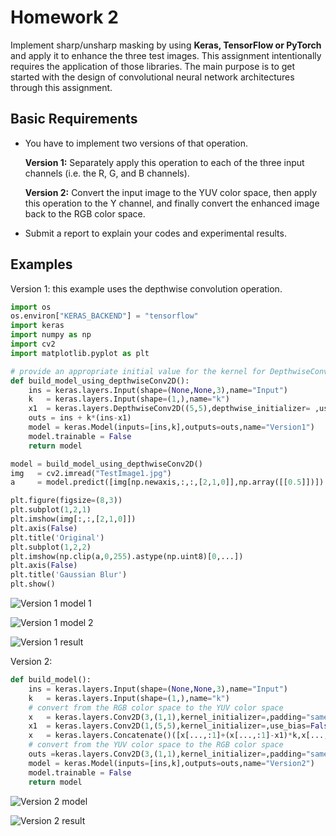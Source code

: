 # Homework 2

Implement sharp/unsharp masking by using **Keras, TensorFlow or PyTorch** and apply it to enhance the three test images. This assignment intentionally requires the application of those libraries. The main purpose is to get started with the design of convolutional neural network architectures through this assignment.

## Basic Requirements

- You have to implement two versions of that operation.

  **Version 1:** Separately apply this operation to each of the three input channels (i.e. the R, G, and B channels).

  **Version 2:** Convert the input image to the YUV color space, then apply this operation to the Y channel, and finally convert the enhanced image back to the RGB color space.

- Submit a report to explain your codes and experimental results.

## Examples

Version 1: this example uses the depthwise convolution operation.

```py
import os
os.environ["KERAS_BACKEND"] = "tensorflow"
import keras
import numpy as np
import cv2
import matplotlib.pyplot as plt

# provide an appropriate initial value for the kernel for DepthwiseConv2D
def build_model_using_depthwiseConv2D():
    ins = keras.layers.Input(shape=(None,None,3),name="Input")
    k   = keras.layers.Input(shape=(1,),name="k")
    x1  = keras.layers.DepthwiseConv2D((5,5),depthwise_initializer= ,use_bias=False,padding='same',activation='linear',name="GaussianBlur")(ins)
    outs = ins + k*(ins-x1)
    model = keras.Model(inputs=[ins,k],outputs=outs,name="Version1")
    model.trainable = False
    return model

model = build_model_using_depthwiseConv2D()
img   = cv2.imread("TestImage1.jpg")
a     = model.predict([img[np.newaxis,:,:,[2,1,0]],np.array([[0.5]])])

plt.figure(figsize=(8,3))
plt.subplot(1,2,1)
plt.imshow(img[:,:,[2,1,0]])
plt.axis(False)
plt.title('Original')
plt.subplot(1,2,2)
plt.imshow(np.clip(a,0,255).astype(np.uint8)[0,...])
plt.axis(False)
plt.title('Gaussian Blur')
plt.show()
```

![Version 1 model 1](example_img/model_1_1.png)

![Version 1 model 2](example_img/model_1_2.png)

![Version 1 result](example_img/result_1.png)

Version 2:

```py
def build_model():
    ins = keras.layers.Input(shape=(None,None,3),name="Input")
    k   = keras.layers.Input(shape=(1,),name="k")
    # convert from the RGB color space to the YUV color space
    x   = keras.layers.Conv2D(3,(1,1),kernel_initializer=,padding="same",use_bias=False,name="RGB2YUV")(ins)
    x1  = keras.layers.Conv2D(1,(5,5),kernel_initializer=,use_bias=False,padding='same',name="GaussianBlur")(x[...,:1])
    x   = keras.layers.Concatenate()([x[...,:1]+(x[...,:1]-x1)*k,x[...,1:]])
    # convert from the YUV color space to the RGB color space
    outs =keras.layers.Conv2D(3,(1,1),kernel_initializer=,padding="same",use_bias=False,name="YUV2RGB")(x)
    model = keras.Model(inputs=[ins,k],outputs=outs,name="Version2")
    model.trainable = False
    return model
```

![Version 2 model](example_img/model_2.png)

![Version 2 result](example_img/result_2.png)
